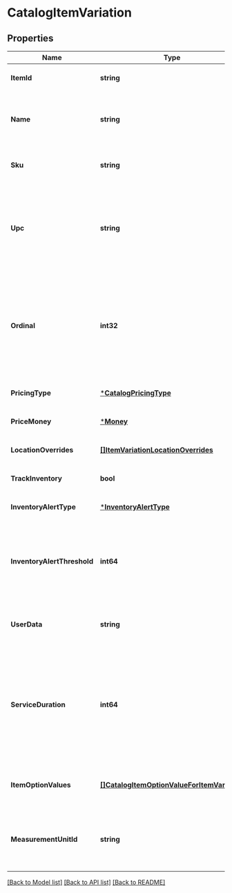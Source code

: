 # CatalogItemVariation

## Properties
Name | Type | Description | Notes
------------ | ------------- | ------------- | -------------
**ItemId** | **string** | The ID of the &#x60;CatalogItem&#x60; associated with this item variation. | [optional] [default to null]
**Name** | **string** | The item variation&#x27;s name. This is a searchable attribute for use in applicable query filters, and its value length is of Unicode code points. | [optional] [default to null]
**Sku** | **string** | The item variation&#x27;s SKU, if any. This is a searchable attribute for use in applicable query filters. | [optional] [default to null]
**Upc** | **string** | The item variation&#x27;s UPC, if any. This is a searchable attribute for use in applicable query filters. It is only accessible through the Square API, and not exposed in the Square Seller Dashboard, Square Point of Sale or Retail Point of Sale apps. | [optional] [default to null]
**Ordinal** | **int32** | The order in which this item variation should be displayed. This value is read-only. On writes, the ordinal for each item variation within a parent &#x60;CatalogItem&#x60; is set according to the item variations&#x27;s position. On reads, the value is not guaranteed to be sequential or unique. | [optional] [default to null]
**PricingType** | [***CatalogPricingType**](CatalogPricingType.md) |  | [optional] [default to null]
**PriceMoney** | [***Money**](Money.md) |  | [optional] [default to null]
**LocationOverrides** | [**[]ItemVariationLocationOverrides**](ItemVariationLocationOverrides.md) | Per-location price and inventory overrides. | [optional] [default to null]
**TrackInventory** | **bool** | If &#x60;true&#x60;, inventory tracking is active for the variation. | [optional] [default to null]
**InventoryAlertType** | [***InventoryAlertType**](InventoryAlertType.md) |  | [optional] [default to null]
**InventoryAlertThreshold** | **int64** | If the inventory quantity for the variation is less than or equal to this value and &#x60;inventory_alert_type&#x60; is &#x60;LOW_QUANTITY&#x60;, the variation displays an alert in the merchant dashboard.  This value is always an integer. | [optional] [default to null]
**UserData** | **string** | Arbitrary user metadata to associate with the item variation. This attribute value length is of Unicode code points. | [optional] [default to null]
**ServiceDuration** | **int64** | If the &#x60;CatalogItem&#x60; that owns this item variation is of type &#x60;APPOINTMENTS_SERVICE&#x60;, then this is the duration of the service in milliseconds. For example, a 30 minute appointment would have the value &#x60;1800000&#x60;, which is equal to 30 (minutes) * 60 (seconds per minute) * 1000 (milliseconds per second). | [optional] [default to null]
**ItemOptionValues** | [**[]CatalogItemOptionValueForItemVariation**](CatalogItemOptionValueForItemVariation.md) | List of item option values associated with this item variation. Listed in the same order as the item options of the parent item. | [optional] [default to null]
**MeasurementUnitId** | **string** | ID of the ‘CatalogMeasurementUnit’ that is used to measure the quantity sold of this item variation. If left unset, the item will be sold in whole quantities. | [optional] [default to null]

[[Back to Model list]](../README.md#documentation-for-models) [[Back to API list]](../README.md#documentation-for-api-endpoints) [[Back to README]](../README.md)

